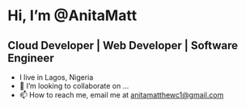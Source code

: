 # Hi, I’m @AnitaMatt
## Cloud Developer | Web Developer | Software Engineer
- I live in Lagos, Nigeria
- 💞️ I’m looking to collaborate on ...
- 📫 How to reach me, email me at [anitamatthewc1@gmail.com](mailto:anitamatthewc1@gmail.com)

<!---
AnitaMatt/AnitaMatt is a ✨ special ✨ repository because its `README.md` (this file) appears on your GitHub profile.
You can click the Preview link to take a look at your changes.
--->
